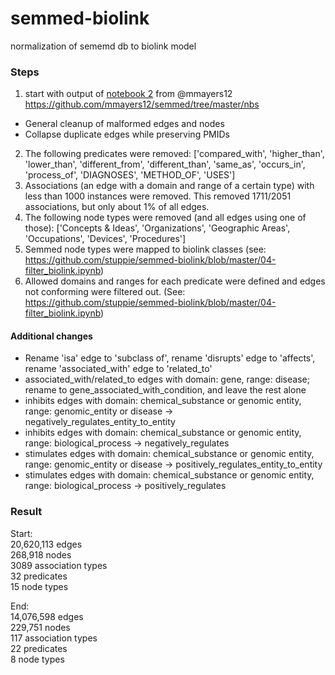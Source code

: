 # semmed-biolink
normalization of sememd db to biolink model


### Steps
1. start with output of [notebook 2](https://github.com/mmayers12/semmed/blob/master/nbs/02-building_the_graph.ipynb) from @mmayers12 https://github.com/mmayers12/semmed/tree/master/nbs
  - General cleanup of malformed edges and nodes
  - Collapse duplicate edges while preserving PMIDs
2. The following predicates were removed: ['compared_with', 'higher_than', 'lower_than', 'different_from', 'different_than', 'same_as', 'occurs_in', 'process_of', 'DIAGNOSES', 'METHOD_OF', 'USES']
3. Associations (an edge with a domain and range of a certain type) with less than 1000 instances were removed. This removed 1711/2051 associations, but only about 1% of all edges.
4. The following node types were removed (and all edges using one of those): ['Concepts & Ideas', 'Organizations', 'Geographic Areas', 'Occupations', 'Devices', 'Procedures']
5. Semmed node types were mapped to biolink classes (see: https://github.com/stuppie/semmed-biolink/blob/master/04-filter_biolink.ipynb)
6. Allowed domains and ranges for each predicate were defined and edges not conforming were filtered out. (See: https://github.com/stuppie/semmed-biolink/blob/master/04-filter_biolink.ipynb)

#### Additional changes
- Rename 'isa' edge to 'subclass of', rename 'disrupts' edge to 'affects', rename 'associated_with' edge to 'related_to'
- associated_with/related_to edges with domain: gene, range: disease; rename to gene_associated_with_condition, and leave the rest alone
- inhibits edges with domain: chemical_substance or genomic entity, range: genomic_entity or disease -> negatively_regulates_entity_to_entity
- inhibits edges with domain: chemical_substance or genomic entity, range: biological_process -> negatively_regulates
- stimulates edges with domain: chemical_substance or genomic entity, range: genomic_entity or disease -> positively_regulates_entity_to_entity
- stimulates edges with domain: chemical_substance or genomic entity, range: biological_process -> positively_regulates



### Result
Start:  
20,620,113 edges  
268,918 nodes  
3089 association types  
32 predicates  
15 node types  
  
End:  
14,076,598 edges  
229,751 nodes  
117 association types  
22 predicates  
8 node types  
